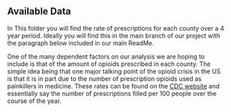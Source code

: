 ## Available Data

In This folder you will find the rate of prescriptions for each county over a 4 year period.  Ideally you will find this in the main branch of our project with the paragraph below included in our main ReadMe.

One of the many dependent factors on our analysis we are hoping to include is that of the amount of opioids prescribed in each county.  The simple idea being that one major talking point of the opioid crisis in the US is that it is in part due to the number of prescription opioids used as painkillers in medicine.  These rates can be found on the [CDC website](https://www.cdc.gov/drugoverdose/rxrate-maps/index.html) and essentially say the number of prescriptions filled per 100 people over the course of the year.